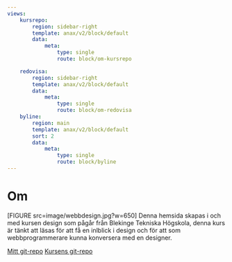 ```yaml
---
views:
    kursrepo:
        region: sidebar-right
        template: anax/v2/block/default
        data:
            meta:
                type: single
                route: block/om-kursrepo

    redovisa:
        region: sidebar-right
        template: anax/v2/block/default
        data:
            meta:
                type: single
                route: block/om-redovisa
    byline:
        region: main
        template: anax/v2/block/default
        sort: 2
        data:
            meta:
                type: single
                route: block/byline
---
```

Om
=========================

[FIGURE src=image/webbdesign.jpg?w=650]
Denna hemsida skapas i och med kursen design som pågår från Blekinge Tekniska Högskola, denna kurs är tänkt att läsas för att få en inlblick i design och för att som webbprogrammerare kunna konversera med en designer.


[Mitt git-repo](https://github.com/IsabellaCarrera/design.git)
[Kursens git-repo]()
